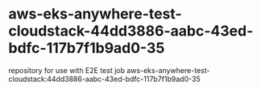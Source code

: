 # aws-eks-anywhere-test-cloudstack-44dd3886-aabc-43ed-bdfc-117b7f1b9ad0-35
repository for use with E2E test job aws-eks-anywhere-test-cloudstack:44dd3886-aabc-43ed-bdfc-117b7f1b9ad0-35
